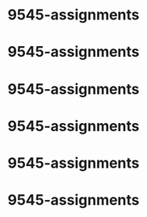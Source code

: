 # 9545-assignments
# 9545-assignments
# 9545-assignments
# 9545-assignments
# 9545-assignments
# 9545-assignments
